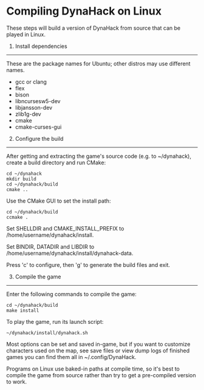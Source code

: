 Compiling DynaHack on Linux
===========================

These steps will build a version of DynaHack from source that can be played in Linux.


1. Install dependencies
-----------------------

These are the package names for Ubuntu; other distros may use different names.

 * gcc or clang
 * flex
 * bison
 * libncursesw5-dev
 * libjansson-dev
 * zlib1g-dev
 * cmake
 * cmake-curses-gui


2. Configure the build
----------------------

After getting and extracting the game's source code (e.g. to ~/dynahack), create a build directory and run CMake:

    cd ~/dynahack
    mkdir build
    cd ~/dynahack/build
    cmake ..

Use the CMake GUI to set the install path:

    cd ~/dynahack/build
    ccmake .

Set SHELLDIR and CMAKE_INSTALL_PREFIX to /home/username/dynahack/install.

Set BINDIR, DATADIR and LIBDIR to /home/username/dynahack/install/dynahack-data.

Press 'c' to configure, then 'g' to generate the build files and exit.


3. Compile the game
-------------------

Enter the following commands to compile the game:

    cd ~/dynahack/build
    make install

To play the game, run its launch script:

    ~/dynahack/install/dynahack.sh

Most options can be set and saved in-game, but if you want to customize characters used on the map, see save files or view dump logs of finished games you can find them all in ~/.config/DynaHack.

Programs on Linux use baked-in paths at compile time, so it's best to compile the game from source rather than try to get a pre-compiled version to work.
